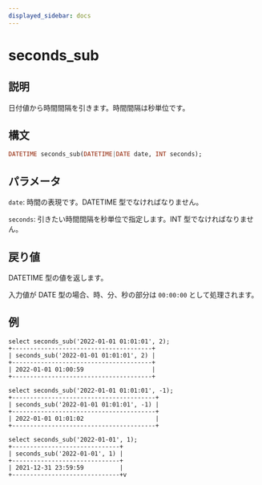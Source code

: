 ```yaml
---
displayed_sidebar: docs
---
```


# seconds_sub

## 説明

日付値から時間間隔を引きます。時間間隔は秒単位です。

## 構文

```Haskell
DATETIME seconds_sub(DATETIME|DATE date, INT seconds);
```

## パラメータ

`date`: 時間の表現です。DATETIME 型でなければなりません。

`seconds`: 引きたい時間間隔を秒単位で指定します。INT 型でなければなりません。

## 戻り値

DATETIME 型の値を返します。

入力値が DATE 型の場合、時、分、秒の部分は `00:00:00` として処理されます。

## 例

```Plain Text
select seconds_sub('2022-01-01 01:01:01', 2);
+---------------------------------------+
| seconds_sub('2022-01-01 01:01:01', 2) |
+---------------------------------------+
| 2022-01-01 01:00:59                   |
+---------------------------------------+

select seconds_sub('2022-01-01 01:01:01', -1);
+----------------------------------------+
| seconds_sub('2022-01-01 01:01:01', -1) |
+----------------------------------------+
| 2022-01-01 01:01:02                    |
+----------------------------------------+

select seconds_sub('2022-01-01', 1);
+------------------------------+
| seconds_sub('2022-01-01', 1) |
+------------------------------+
| 2021-12-31 23:59:59          |
+------------------------------+v
```